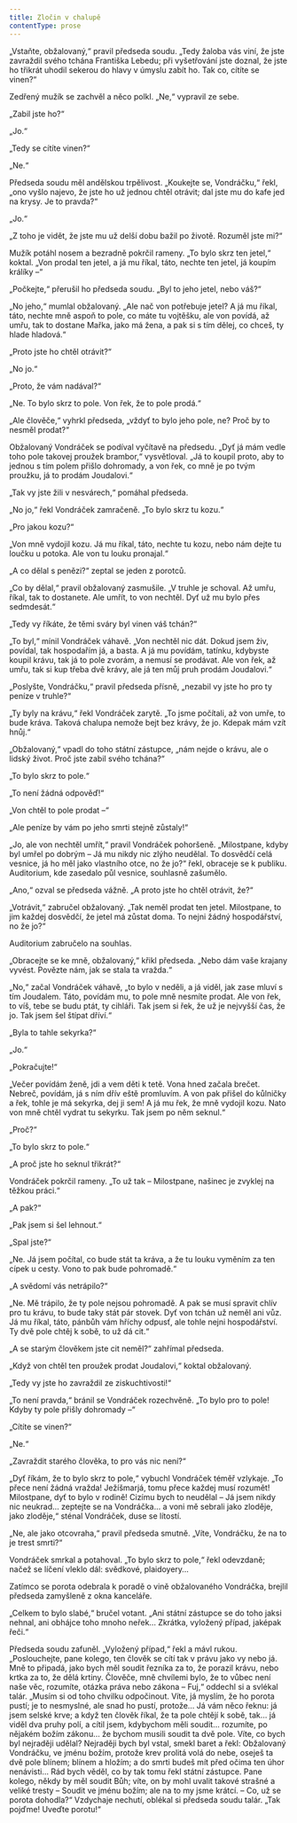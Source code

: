 ```yaml
---
title: Zločin v chalupě
contentType: prose
---
```


„Vstaňte, obžalovaný,“ pravil předseda soudu. „Tedy žaloba vás viní, že jste zavraždil svého tchána Františka Lebedu; při vyšetřování jste doznal, že jste ho třikrát uhodil sekerou do hlavy v úmyslu zabít ho. Tak co, cítíte se vinen?“

Zedřený mužík se zachvěl a něco polkl. „Ne,“ vypravil ze sebe.

„Zabil jste ho?“

„Jo.“

„Tedy se cítíte vinen?“

„Ne.“

Předseda soudu měl andělskou trpělivost. „Koukejte se, Vondráčku,“ řekl, „ono vyšlo najevo, že jste ho už jednou chtěl otrávit; dal jste mu do kafe jed na krysy. Je to pravda?“

„Jo.“

„Z toho je vidět, že jste mu už delší dobu bažil po životě. Rozuměl jste mi?“

Mužík potáhl nosem a bezradně pokrčil rameny. „To bylo skrz ten jetel,“ koktal. „Von prodal ten jetel, a já mu říkal, táto, nechte ten jetel, já koupím králíky –“

„Počkejte,“ přerušil ho předseda soudu. „Byl to jeho jetel, nebo váš?“

„No jeho,“ mumlal obžalovaný. „Ale nač von potřebuje jetel? A já mu říkal, táto, nechte mně aspoň to pole, co máte tu vojtěšku, ale von povídá, až umřu, tak to dostane Mařka, jako má žena, a pak si s tím dělej, co chceš, ty hlade hladová.“

„Proto jste ho chtěl otrávit?“

„No jo.“

„Proto, že vám nadával?“

„Ne. To bylo skrz to pole. Von řek, že to pole prodá.“

„Ale člověče,“ vyhrkl předseda, „vždyť to bylo jeho pole, ne? Proč by to nesměl prodat?“

Obžalovaný Vondráček se podíval vyčítavě na předsedu. „Dyť já mám vedle toho pole takovej proužek brambor,“ vysvětloval. „Já to koupil proto, aby to jednou s tím polem přišlo dohromady, a von řek, co mně je po tvým proužku, já to prodám Joudalovi.“

„Tak vy jste žili v nesvárech,“ pomáhal předseda.

„No jo,“ řekl Vondráček zamračeně. „To bylo skrz tu kozu.“

„Pro jakou kozu?“

„Von mně vydojil kozu. Já mu říkal, táto, nechte tu kozu, nebo nám dejte tu loučku u potoka. Ale von tu louku pronajal.“

„A co dělal s penězi?“ zeptal se jeden z porotců.

„Co by dělal,“ pravil obžalovaný zasmušile. „V truhle je schoval. Až umřu, říkal, tak to dostanete. Ale umřít, to von nechtěl. Dyť už mu bylo přes sedmdesát.“

„Tedy vy říkáte, že těmi sváry byl vinen váš tchán?“

„To byl,“ mínil Vondráček váhavě. „Von nechtěl nic dát. Dokud jsem živ, povídal, tak hospodařím já, a basta. A já mu povídám, tatínku, kdybyste koupil krávu, tak já to pole zvorám, a nemusí se prodávat. Ale von řek, až umřu, tak si kup třeba dvě krávy, ale já ten můj pruh prodám Joudalovi.“

„Poslyšte, Vondráčku,“ pravil předseda přísně, „nezabil vy jste ho pro ty peníze v truhle?“

„Ty byly na krávu,“ řekl Vondráček zarytě. „To jsme počítali, až von umře, to bude kráva. Taková chalupa nemože bejt bez krávy, že jo. Kdepak mám vzít hnůj.“

„Obžalovaný,“ vpadl do toho státní zástupce, „nám nejde o krávu, ale o lidský život. Proč jste zabil svého tchána?“

„To bylo skrz to pole.“

„To není žádná odpověď!“

„Von chtěl to pole prodat –“

„Ale peníze by vám po jeho smrti stejně zůstaly!“

„Jo, ale von nechtěl umřít,“ pravil Vondráček pohoršeně. „Milostpane, kdyby byl umřel po dobrým – Já mu nikdy nic zlýho neudělal. To dosvědčí celá vesnice, já ho měl jako vlastního otce, no že jo?“ řekl, obraceje se k publiku. Auditorium, kde zasedalo půl vesnice, souhlasně zašumělo.

„Ano,“ ozval se předseda vážně. „A proto jste ho chtěl otrávit, že?“

„Votrávit,“ zabručel obžalovaný. „Tak neměl prodat ten jetel. Milostpane, to jim každej dosvědčí, že jetel má zůstat doma. To nejni žádný hospodářství, no že jo?“

Auditorium zabručelo na souhlas.

„Obracejte se ke mně, obžalovaný,“ křikl předseda. „Nebo dám vaše krajany vyvést. Povězte nám, jak se stala ta vražda.“

„No,“ začal Vondráček váhavě, „to bylo v neděli, a já viděl, jak zase mluví s tím Joudalem. Táto, povídám mu, to pole mně nesmíte prodat. Ale von řek, to víš, tebe se budu ptát, ty cihláři. Tak jsem si řek, že už je nejvyšší čas, že jo. Tak jsem šel štípat dříví.“

„Byla to tahle sekyrka?“

„Jo.“

„Pokračujte!“

„Večer povídám ženě, jdi a vem děti k tetě. Vona hned začala brečet. Nebreč, povídám, já s ním dřív eště promluvím. A von pak přišel do kůlničky a řek, tohle je má sekyrka, dej ji sem! A já mu řek, že mně vydojil kozu. Nato von mně chtěl vydrat tu sekyrku. Tak jsem po něm seknul.“

„Proč?“

„To bylo skrz to pole.“

„A proč jste ho seknul třikrát?“

Vondráček pokrčil rameny. „To už tak – Milostpane, našinec je zvyklej na těžkou práci.“

„A pak?“

„Pak jsem si šel lehnout.“

„Spal jste?“

„Ne. Já jsem počítal, co bude stát ta kráva, a že tu louku vyměním za ten cípek u cesty. Vono to pak bude pohromadě.“

„A svědomí vás netrápilo?“

„Ne. Mě trápilo, že ty pole nejsou pohromadě. A pak se musí spravit chlív pro tu krávu, to bude taky stát pár stovek. Dyť von tchán už neměl ani vůz. Já mu říkal, táto, pánbůh vám hříchy odpusť, ale tohle nejni hospodářství. Ty dvě pole chtěj k sobě, to už dá cit.“

„A se starým člověkem jste cit neměl?“ zahřímal předseda.

„Když von chtěl ten proužek prodat Joudalovi,“ koktal obžalovaný.

„Tedy vy jste ho zavraždil ze ziskuchtivosti!“

„To není pravda,“ bránil se Vondráček rozechvěně. „To bylo pro to pole! Kdyby ty pole přišly dohromady –“

„Cítíte se vinen?“

„Ne.“

„Zavraždit starého člověka, to pro vás nic není?“

„Dyť říkám, že to bylo skrz to pole,“ vybuchl Vondráček téměř vzlykaje. „To přece není žádná vražda! Ježíšmarjá, tomu přece každej musí rozumět! Milostpane, dyť to bylo v rodině! Cizímu bych to neudělal – Já jsem nikdy nic neukrad… zeptejte se na Vondráčka… a voni mě sebrali jako zloděje, jako zloděje,“ sténal Vondráček, duse se lítostí.

„Ne, ale jako otcovraha,“ pravil předseda smutně. „Víte, Vondráčku, že na to je trest smrti?“

Vondráček smrkal a potahoval. „To bylo skrz to pole,“ řekl odevzdaně; načež se líčení vleklo dál: svědkové, plaidoyery…

Zatímco se porota odebrala k poradě o vině obžalovaného Vondráčka, brejlil předseda zamyšleně z okna kanceláře.

„Celkem to bylo slabé,“ bručel votant. „Ani státní zástupce se do toho jaksi nehnal, ani obhájce toho mnoho neřek… Zkrátka, vyložený případ, jaképak řeči.“

Předseda soudu zafuněl. „Vyložený případ,“ řekl a mávl rukou. „Poslouchejte, pane kolego, ten člověk se cítí tak v právu jako vy nebo já. Mně to připadá, jako bych měl soudit řezníka za to, že porazil krávu, nebo krtka za to, že dělá krtiny. Člověče, mně chvílemi bylo, že to vůbec není naše věc, rozumíte, otázka práva nebo zákona – Fuj,“ oddechl si a svlékal talár. „Musím si od toho chvilku odpočinout. Víte, já myslím, že ho porota pustí; je to nesmyslné, ale snad ho pustí, protože… Já vám něco řeknu: já jsem selské krve; a když ten člověk říkal, že ta pole chtějí k sobě, tak… já viděl dva pruhy polí, a cítil jsem, kdybychom měli soudit… rozumíte, po nějakém božím zákonu… že bychom musili soudit ta dvě pole. Víte, co bych byl nejraději udělal? Nejraději bych byl vstal, smekl baret a řekl: Obžalovaný Vondráčku, ve jménu božím, protože krev prolitá volá do nebe, oseješ ta dvě pole blínem; blínem a hložím; a do smrti budeš mít před očima ten úhor nenávisti… Rád bych věděl, co by tak tomu řekl státní zástupce. Pane kolego, někdy by měl soudit Bůh; víte, on by mohl uvalit takové strašné a veliké tresty – Soudit ve jménu božím; ale na to my jsme krátcí. – Co, už se porota dohodla?“ Vzdychaje nechutí, oblékal si předseda soudu talár. „Tak pojďme! Uveďte porotu!“
